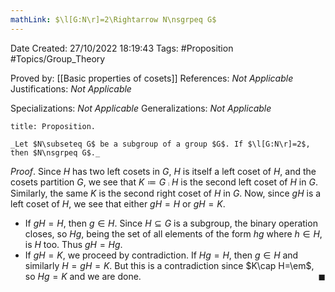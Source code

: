 ```yaml
---
mathLink: $\l[G:N\r]=2\Rightarrow N\nsgrpeq G$
---
```


<div class="topSpace"></div>

Date Created: 27/10/2022 18:19:43
Tags: #Proposition #Topics/Group_Theory

Proved by: [[Basic properties of cosets]]
References: _Not Applicable_
Justifications: _Not Applicable_

Specializations: _Not Applicable_
Generalizations: _Not Applicable_

``` ad-Proposition
title: Proposition.

_Let $N\subseteq G$ be a subgroup of a group $G$. If $\l[G:N\r]=2$, then $N\nsgrpeq G$._

```

_Proof_. Since $H$ has two left cosets in $G$, $H$ is itself a left coset of $H$, and the cosets partition $G$, we see that $K\coloneqq G\comp H$ is the second left coset of $H$ in $G$. Similarly, the same $K$ is the second right coset of $H$ in $G$. Now, since $gH$ is a left coset of $H$, we see that either $gH=H$ or $gH=K$.
* If $gH=H$, then $g\in H$. Since $H\subseteq G$ is a subgroup, the binary operation closes, so $Hg$, being the set of all elements of the form $hg$ where $h\in H$, is $H$ too. Thus $gH=Hg$.
* If $gH=K$, we proceed by contradiction. If $Hg=H$, then $g\in H$ and similarly $H=gH=K$. But this is a contradiction since $K\cap H=\em$, so $Hg=K$ and we are done.<span style="float:right;">$\blacksquare$</span>
